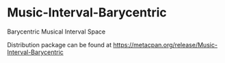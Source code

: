 Music-Interval-Barycentric
==========================

Barycentric Musical Interval Space

Distribution package can be found at https://metacpan.org/release/Music-Interval-Barycentric
